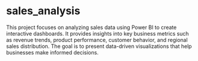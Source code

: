 # sales_analysis
This project focuses on analyzing sales data using Power BI to create interactive dashboards. It provides insights into key business metrics such as revenue trends, product performance, customer behavior, and regional sales distribution. The goal is to present data-driven visualizations that help businesses make informed decisions.
